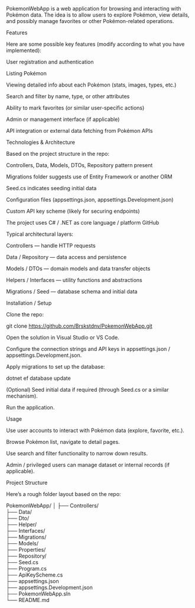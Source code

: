 PokemonWebApp is a web application for browsing and interacting with Pokémon data.
The idea is to allow users to explore Pokémon, view details, and possibly manage favorites or other Pokémon-related operations.

Features

Here are some possible key features (modify according to what you have implemented):

User registration and authentication

Listing Pokémon

Viewing detailed info about each Pokémon (stats, images, types, etc.)

Search and filter by name, type, or other attributes

Ability to mark favorites (or similar user-specific actions)

Admin or management interface (if applicable)

API integration or external data fetching from Pokémon APIs

Technologies & Architecture

Based on the project structure in the repo:

Controllers, Data, Models, DTOs, Repository pattern present

Migrations folder suggests use of Entity Framework or another ORM

Seed.cs indicates seeding initial data

Configuration files (appsettings.json, appsettings.Development.json)

Custom API key scheme (likely for securing endpoints)

The project uses C# / .NET as core language / platform 
GitHub

Typical architectural layers:

Controllers — handle HTTP requests

Data / Repository — data access and persistence

Models / DTOs — domain models and data transfer objects

Helpers / Interfaces — utility functions and abstractions

Migrations / Seed — database schema and initial data

Installation / Setup

Clone the repo:

git clone https://github.com/Brskstdnv/PokemonWebApp.git


Open the solution in Visual Studio or VS Code.

Configure the connection strings and API keys in appsettings.json / appsettings.Development.json.

Apply migrations to set up the database:

dotnet ef database update


(Optional) Seed initial data if required (through Seed.cs or a similar mechanism).

Run the application.

Usage

Use user accounts to interact with Pokémon data (explore, favorite, etc.).

Browse Pokémon list, navigate to detail pages.

Use search and filter functionality to narrow down results.

Admin / privileged users can manage dataset or internal records (if applicable).

Project Structure

Here’s a rough folder layout based on the repo:

PokemonWebApp/
│
├── Controllers/  
├── Data/  
├── Dto/  
├── Helper/  
├── Interfaces/  
├── Migrations/  
├── Models/  
├── Properties/  
├── Repository/  
├── Seed.cs  
├── Program.cs  
├── ApiKeyScheme.cs  
├── appsettings.json  
├── appsettings.Development.json  
├── PokemonWebApp.sln  
└── README.md  

